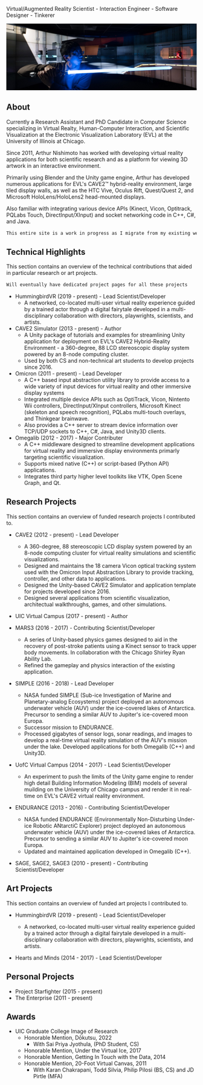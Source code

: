 Virtual/Augmented Reality Scientist - Interaction Engineer - Software Designer - Tinkerer

![Image](https://raw.githubusercontent.com/arthurnishimoto/arthurnishimoto.github.io/main/docs/assets/images/EVL_CAVE2_2017524_wide.jpg)

## About
Currently a Research Assistant and PhD Candidate in Computer Science specializing in Virtual Realty, Human-Computer Interaction, and Scientific Visualization at the Electronic Visualization Laboratory (EVL) at the University of Illinois at Chicago.

Since 2011, Arthur Nishimoto has worked with developing virtual reality applications for both scientific research and as a platform for viewing 3D artwork in an interactive environment.

Primarily using Blender and the Unity game engine, Arthur has developed numerous applications for EVL's CAVE2™ hybrid-reality environment, large tiled display walls, as well as the HTC Vive, Oculus Rift, Quest/Quest 2, and Microsoft HoloLens/HoloLens2 head-mounted displays.

Also familiar with integrating various device APIs (Kinect, Vicon, Optitrack, PQLabs Touch, DirectInput/XInput) and socket networking code in C++, C#, and Java.

```markdown
This entire site is a work in progress as I migrate from my existing websites
```

## Technical Highlights
This section contains an overview of the technical contributions that aided in particular research or art projects.

```markdown
Will eventually have dedicated project pages for all these projects
```

* HummingbirdVR (2019 - present) - Lead Scientist/Developer
   - A networked, co-located multi-user virtual reality experience guided by a trained actor through a digital fairytale developed in a multi-disciplinary collaboration with directors, playwrights, scientists, and artists.
* CAVE2 Simulator (2013 - present) - Author
   - A Unity package of tutorials and examples for streamlining Unity application for deployment on EVL's CAVE2 Hybrid-Reality Environment - a 360-degree, 88 LCD stereoscopic display system powered by an 8-node computing cluster.
   - Used by both CS and non-technical art students to develop projects since 2016.
* Omicron (2011 - present) - Lead Developer
   - A C++ based input abstraction utility library to provide access to a wide variety of input devices for virtual reality and other immersive display systems
   - Integrated multiple device APIs such as OptiTrack, Vicon, Nintento Wii controllers, DirectInput/XInput controllers, Microsoft Kinect (skeleton and speech recognition), PQLabs multi-touch overlays, and Thinkgear brainwave.
   - Also provides a C++ server to stream device information over TCP/UDP sockets to C++, C#, Java, and Unity3D clients.
* Omegalib (2012 - 2017) - Major Contributer
   - A C++ middleware designed to streamline development applications for virtual reality and immersive display environments primarly targeting scientific visualization.
   - Supports mixed native (C++) or script-based (Python API) applications.
   - Integrates third party higher level toolkits like VTK, Open Scene Graph, and Qt.
  
## Research Projects
This section contains an overview of funded research projects I contributed to.

* CAVE2 (2012 - present) - Lead Developer
   - A 360-degree, 88 stereoscopic LCD display system powered by an 8-node computing cluster for virtual reality simulations and scientific visualizations.
   - Designed and maintains the 18 camera Vicon optical tracking system used with the Omicron Input Abstraction Library to provide tracking, controller, and other data to applications.
   - Designed the Unity-based CAVE2 Simulator and application template for projects developed since 2016.
   - Designed several applications from scientific visualization, architectual walkthroughs, games, and other simulations.

* UIC Virtual Campus (2017 - present) - Author

* MARS3 (2016 - 2017) - Contributing Scientist/Developer
   - A series of Unity-based physics games designed to aid in the recovery of post-stroke patients using a Kinect sensor to track upper body movements. In collaboration with the Chicago Shirley Ryan Ability Lab.
   - Refined the gameplay and physics interaction of the existing application.

* SIMPLE (2016 - 2018) - Lead Developer
   - NASA funded SIMPLE (Sub-ice Investigation of Marine and Planetary-analog Ecosystems) project deployed an autonomous underwater vehicle (AUV) under the ice-covered lakes of Antarctica. Precursor to sending a similar AUV to Jupiter's ice-covered moon Europa.
   - Successor mission to ENDURANCE.
   - Processed gigabytes of sensor logs, sonar readings, and images to develop a real-time virtual reality simulation of the AUV's mission under the lake. Developed applications for both Omegalib (C++) and Unity3D.
 
* UofC Virtual Campus (2014 - 2017) - Lead Scientist/Developer
   - An experiment to push the limits of the Unity game engine to render high detail Building Information Modeling (BIM) models of several muilding on the University of Chicago campus and render it in real-time on EVL's CAVE2 virtual reality environment.
 
* ENDURANCE (2013 - 2016) - Contributing Scientist/Developer
   - NASA funded ENDURANCE (Environmentally Non-Disturbing Under-ice Robotic ANtarctiC Explorer) project deployed an autonomous underwater vehicle (AUV) under the ice-covered lakes of Antarctica. Precursor to sending a similar AUV to Jupiter's ice-covered moon Europa.
   - Updated and maintained application developed in Omegalib (C++).

* SAGE, SAGE2, SAGE3 (2010 - present) - Contributing Scientist/Developer

## Art Projects
This section contains an overview of funded art projects I contributed to.

* HummingbirdVR (2019 - present) - Lead Scientist/Developer
   - A networked, co-located multi-user virtual reality experience guided by a trained actor through a digital fairytale developed in a multi-disciplinary collaboration with directors, playwrights, scientists, and artists.

* Hearts and Minds (2014 - 2017) - Lead Scientist/Developer

## Personal Projects
* Project Starfighter (2015 - present)
* The Enterprise (2011 - present)

## Awards
* UIC Graduate College Image of Research
   - Honorable Mention, Dōkutsu, 2022
      - With Sai Priya Jyothula, (PhD Student, CS)
   - Honorable Mention, Under the Virtual Ice, 2017
   - Honorable Mention, Getting In Touch with the Data, 2014
   - Honorable Mention, 20-Foot Virtual Canvas, 2011
      - With Karan Chakrapani, Todd Silvia, Philip Pilosi (BS, CS) and JD Pirtle (MFA) 
   

